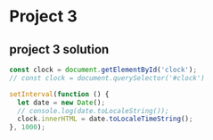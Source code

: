 # Project 3

## project 3 solution 

```javascript
const clock = document.getElementById('clock');
// const clock = document.querySelector('#clock')

setInterval(function () {
  let date = new Date();
  // console.log(date.toLocaleString());
  clock.innerHTML = date.toLocaleTimeString();
}, 1000);

```